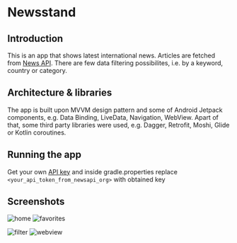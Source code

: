 # Newsstand
## Introduction
This is an app that shows latest international news. Articles are fetched from [News API](https://newsapi.org).
There are few data filtering possibilites, i.e. by a keyword, country or category.
## Architecture & libraries
The app is built upon MVVM design pattern and some of Android Jetpack components, e.g. Data Binding, LiveData, Navigation, WebView. Apart of that, some third party libraries were used, e.g. Dagger, Retrofit, Moshi, Glide or Kotlin coroutines.
## Running the app
Get your own [API key](https://newsapi.org/register) and inside gradle.properties replace 
```<your_api_token_from_newsapi_org>``` with obtained key
## Screenshots
![home](screenshots/home.png "Home view") 
![favorites](screenshots/favorites.png "Favorites articles")


![filter](screenshots/filter.png "Filter articles")
![webview](screenshots/webview.png "Web view")